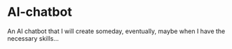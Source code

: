# AI-chatbot
An AI chatbot that I will create someday, eventually, maybe when I have the necessary skills...
